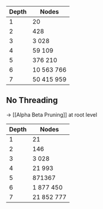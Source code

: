 
| Depth | Nodes      |
| ----- | ---------- |
| 1     | 20         |
| 2     | 428        |
| 3     | 3 028      |
| 4     | 59 109     |
| 5     | 376 210    |
| 6     | 10 563 766 |
| 7     | 50 415 959 |

## No Threading
-> [[Alpha Beta Pruning]] at root level

| Depth | Nodes      |
| ----- | ---------- |
| 1     | 21         |
| 2     | 146        |
| 3     | 3 028      |
| 4     | 21 993     |
| 5     | 871367     |
| 6     | 1 877 450  |
| 7     | 21 852 777 |
